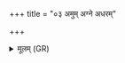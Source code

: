 +++
title = "०३ अमुम् अग्ने अधरम्"

+++
<details><summary>मूलम् (GR)</summary>

+++(PSK 20.9.3)+++अमुम् अग्ने अधरं पातयास्मज्  
जासयोत्पिपानं सपत्नम् ।  
ये नो धूर्वान् अधरे ते भवन्तु  
विश्वा द्वेषांस्य् अभितो नि मृड्ढि ॥
</details>